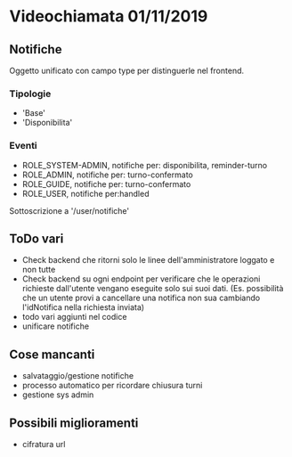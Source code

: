 # Videochiamata 01/11/2019

## Notifiche
Oggetto unificato con campo type per distinguerle nel frontend.

  ### Tipologie
   - 'Base'
   - 'Disponibilita'
   
  ### Eventi
   - ROLE_SYSTEM-ADMIN, notifiche per: disponibilita, reminder-turno
   - ROLE_ADMIN, notifiche per: turno-confermato
   - ROLE_GUIDE, notifiche per: turno-confermato
   - ROLE_USER, notifiche per:handled
 
 Sottoscrizione a '/user/notifiche'   

## ToDo vari
  - Check backend che ritorni solo le linee dell'amministratore loggato e non tutte
  - Check backend su ogni endpoint per verificare che le operazioni richieste dall'utente vengano eseguite solo sui suoi dati. (Es. possibilità che un utente provi a cancellare una notifica non sua cambiando l'idNotifica nella richiesta inviata)
  - todo vari aggiunti nel codice
  - unificare notifiche
  
  
## Cose mancanti
  - salvataggio/gestione notifiche
  - processo automatico per ricordare chiusura turni
  - gestione sys admin
  
## Possibili miglioramenti
  
  - cifratura url
